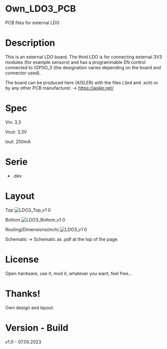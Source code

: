 # Own_LDO3_PCB
PCB files for external LDO

# Description

This is an external LDO board. The third LDO is for connecting external 3V3 modules (for example sensors) and has a programmable EN control connected to (GP)IO_3 (the designation varies depending on the board and connector used).

The board can be produced here (AISLER) with the files (.brd and .sch) or by any other PCB manufacturer. -> https://aisler.net/

# Spec
Vin:  3,3

Vout: 3,3V

Iout: 250mA

# Serie

- .dev

# Layout

Top
![LDO3_Top_v1 0](https://user-images.githubusercontent.com/88975406/236675287-6e767899-ea5b-4830-b816-2ea4c010d071.png)

Bottom
![LDO3_Bottom_v1 0](https://user-images.githubusercontent.com/88975406/236675305-79ba9cf3-ca3d-4131-a7c1-9072bbf34798.png)

Routing/Dimensions(inch)
![LDO3_v1 0](https://user-images.githubusercontent.com/88975406/236675250-f18c2dba-1bfc-4a84-b1a6-be08af2731c4.png)

Schematic -> Schematic as .pdf at the top of the page.

# License

Open hardware, use it, mod it, whatever you want, feel free...

# Thanks!

Own design and layout.

# Version - Build

v1.0 - 07.05.2023
